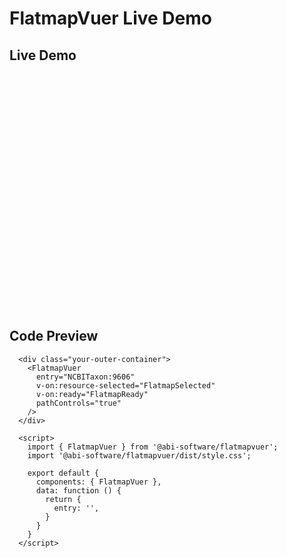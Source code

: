 # FlatmapVuer Live Demo

## Live Demo

<div class="demo-map-container">
  <div class="demo-map-container-inner">
    <ClientOnly>
      <FlatmapVuer
        entry="NCBITaxon:9606"
        v-on:resource-selected="FlatmapSelected"
        v-on:ready="FlatmapReady"
        pathControls="true"
      />
    </ClientOnly>
  </div>
</div>

<script setup>
import { defineClientComponent } from 'vitepress'

const FlatmapVuer = defineClientComponent(() => {
  return import('../src/components/FlatmapVuer.vue')
})
</script>

<script>
export default {
  data: function() {
    return {
      entry: ''
    };
  }
}
</script>

<style>
  .demo-map-container {
    width: 100%;
    height: 0;
    padding-bottom: 75%;
    border: 1px solid var(--vp-c-divider);
    position: relative;
    z-index: 1; /* just for demo, to prevent tooltips go out of container */
  }

  .demo-map-container-inner {
    width: 100%;
    height: 100%;
    position: absolute;
  }

  .flatmap-container {
    overflow: hidden;
  }

  .bottom-right-control {
    display: flex;
    flex-direction: row;
    gap: 8px;
  }

  .zoomOut,
  .fitWindow {
    padding-left: 0px !important;
  }
</style>

## Code Preview

```js-vue
  <div class="your-outer-container">
    <FlatmapVuer
      entry="NCBITaxon:9606"
      v-on:resource-selected="FlatmapSelected"
      v-on:ready="FlatmapReady"
      pathControls="true"
    />
  </div>

  <script>
    import { FlatmapVuer } from '@abi-software/flatmapvuer';
    import '@abi-software/flatmapvuer/dist/style.css';

    export default {
      components: { FlatmapVuer },
      data: function () {
        return {
          entry: '',
        }
      }
    }
  </script>
```
